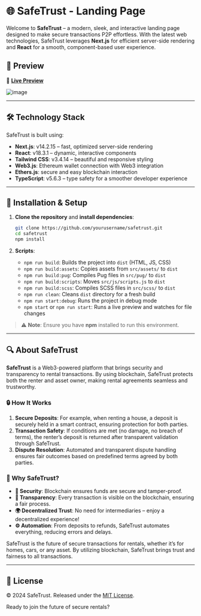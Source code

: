
# 🌐 SafeTrust - Landing Page

Welcome to **SafeTrust** – a modern, sleek, and interactive landing page designed to make secure transactions P2P effortless. With the latest web technologies, SafeTrust leverages **Next.js** for efficient server-side rendering and **React** for a smooth, component-based user experience.

## 👀 Preview

🚀 **[Live Preview](https://safetrust-landing.vercel.app/)** 

![image](https://github.com/user-attachments/assets/a1816f13-48ad-49d0-9af6-559b4a949c9b)

---

## 🛠️ Technology Stack

SafeTrust is built using:

- **Next.js**: v14.2.15 – fast, optimized server-side rendering
- **React**: v18.3.1 – dynamic, interactive components
- **Tailwind CSS**: v3.4.14 – beautiful and responsive styling
- **Web3.js**: Ethereum wallet connection with Web3 integration
- **Ethers.js**: secure and easy blockchain interaction
- **TypeScript**: v5.6.3 – type safety for a smoother developer experience

---

## 🚀 Installation & Setup

1. **Clone the repository** and **install dependencies**:

   ```bash
   git clone https://github.com/yourusername/safetrust.git
   cd safetrust
   npm install
   ```

2. **Scripts**:

   - `npm run build`: Builds the project into `dist` (HTML, JS, CSS)
   - `npm run build:assets`: Copies assets from `src/assets/` to `dist`
   - `npm run build:pug`: Compiles Pug files in `src/pug/` to `dist`
   - `npm run build:scripts`: Moves `src/js/scripts.js` to `dist`
   - `npm run build:scss`: Compiles SCSS files in `src/scss/` to `dist`
   - `npm run clean`: Cleans `dist` directory for a fresh build
   - `npm run start:debug`: Runs the project in debug mode
   - `npm start` or `npm run start`: Runs a live preview and watches for file changes

> ⚠️ **Note**: Ensure you have **npm** installed to run this environment.

---

## 🔍 About SafeTrust

**SafeTrust** is a Web3-powered platform that brings security and transparency to rental transactions. By using blockchain, SafeTrust protects both the renter and asset owner, making rental agreements seamless and trustworthy.

### 🔒 How It Works

1. **Secure Deposits**: For example, when renting a house, a deposit is securely held in a smart contract, ensuring protection for both parties.
2. **Transaction Safety**: If conditions are met (no damage, no breach of terms), the renter’s deposit is returned after transparent validation through SafeTrust.
3. **Dispute Resolution**: Automated and transparent dispute handling ensures fair outcomes based on predefined terms agreed by both parties.

### 🌟 Why SafeTrust?

- **🔐 Security**: Blockchain ensures funds are secure and tamper-proof.
- **🌈 Transparency**: Every transaction is visible on the blockchain, ensuring a fair process.
- **🌍 Decentralized Trust**: No need for intermediaries – enjoy a decentralized experience!
- **⚙️ Automation**: From deposits to refunds, SafeTrust automates everything, reducing errors and delays.

SafeTrust is the future of secure transactions for rentals, whether it’s for homes, cars, or any asset. By utilizing blockchain, SafeTrust brings trust and fairness to all transactions.

---

## 📜 License

© 2024 SafeTrust. Released under the [MIT License](https://github.com/safetrustcr).

Ready to join the future of secure rentals?
